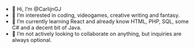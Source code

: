 - 👋 Hi, I’m @CarlijnGJ
- 👀 I’m interested in coding, videogames, creative writing and fantasy.
- 🌱 I’m currently learning React and already know HTML, PHP, SQL, some C# and a decent bit of Java.
- 💞️ I’m not actively looking to collaborate on anything, but inquiries are always optional.

<!---
CarlijnGJ/CarlijnGJ is a ✨ special ✨ repository because its `README.md` (this file) appears on your GitHub profile.
You can click the Preview link to take a look at your changes.
--->
